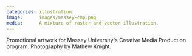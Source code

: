 ```yaml
---
categories: illustration
image:      images/massey-cmp.png
media:      A mixture of raster and vector illustration.
---
```

Promotional artwork for Massey University's Creative Media Production program.
Photography by Mathew Knight.
